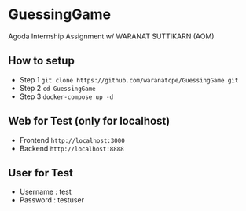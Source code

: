 # GuessingGame
Agoda Internship Assignment w/ WARANAT SUTTIKARN (AOM)

## How to setup
- Step 1
`git clone https://github.com/waranatcpe/GuessingGame.git`
- Step 2 
`cd GuessingGame`
- Step 3
`docker-compose up -d`

## Web for Test (only for localhost)
- Frontend `http://localhost:3000`
- Backend `http://localhost:8888`

## User for Test
- Username : test
- Password : testuser
